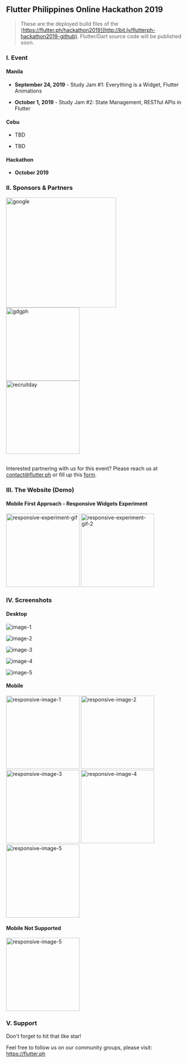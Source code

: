 ## Flutter Philippines Online Hackathon 2019

> These are the deployed build files of the [https://flutter.ph/hackathon2019](http://bit.ly/flutterph-hackathon2019-github). Flutter/Dart source code will be published soon.

### I. Event

#### Manila
* **September 24, 2019** - Study Jam #1: Everything is a Widget, Flutter Animations

* **October 1, 2019** - Study Jam #2: State Management, RESTful APIs in Flutter

#### Cebu

* TBD

* TBD


#### Hackathon

* **October 2019**

### II. Sponsors & Partners

<img src="logos/google.png" alt="google" width="300"/>

<br>

<img src="logos/gdgph.png" alt="gdgph" width="200"/>

<br>

<img src="logos/recruitday.png" alt="recruitday" width="200"/>

<br>

<br>

Interested partnering with us for this event? Please reach us at [contact@flutter.ph](mailto:contact@flutter.ph) or fill up this [form](http://bit.ly/flutterph-hackathon2019-sponsors).

### III. The Website (Demo)

#### Mobile First Approach - Responsive Widgets Experiment

<img src="screenshots/responsive_experiment.gif" alt="responsive-experiment-gif" width="200"/>

<img src="screenshots/responsive_experiment_2.gif" alt="responsive-experiment-gif-2" width="200"/>

### IV. Screenshots

#### Desktop

![image-1](screenshots/1.png)

![image-2](screenshots/2.png)

![image-3](screenshots/3.png)

![image-4](screenshots/4.png)

![image-5](screenshots/5.png)


#### Mobile

<img src="screenshots/responsive_1.png" alt="responsive-image-1" width="200"/>

<img src="screenshots/responsive_2.png" alt="responsive-image-2" width="200"/>

<img src="screenshots/responsive_3.png" alt="responsive-image-3" width="200"/>

<img src="screenshots/responsive_4.png" alt="responsive-image-4" width="200"/>

<img src="screenshots/responsive_5.png" alt="responsive-image-5" width="200"/>

#### Mobile Not Supported

<img src="screenshots/responsive_error.png" alt="responsive-image-5" width="200"/>

### V. Support

Don't forget to hit that like star!

Feel free to follow us on our community groups, please visit:
https://flutter.ph